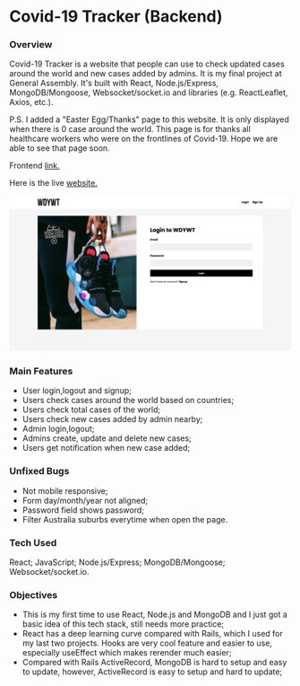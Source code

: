 # Covid-19 Tracker (Backend)

### Overview ###

Covid-19 Tracker is a website that people can use to check updated cases around the world and new cases added by admins. It is my final project at General Assembly. It's built with React, Node.js/Express, MongoDB/Mongoose, Websocket/socket.io and libraries (e.g. ReactLeaflet, Axios, etc.).

P.S. I added a "Easter Egg/Thanks" page to this website. It is only displayed when there is 0 case around the world. This page is for thanks all healthcare workers who were on the frontlines of Covid-19. Hope we are able to see that page soon.

Frontend [link.](https://github.com/ryan-xin/covid-19-tracker-frontend)

Here is the live [website.](https://ryan-xin.github.io/covid-19-tracker-frontend)

![Screenshot of the website:](https://github.com/ryan-xin/wdywt/blob/master/app/assets/images/wdywt_01.png)

### Main Features ###

* User login,logout and signup;
* Users check cases around the world based on countries;
* Users check total cases of the world;
* Users check new cases added by admin nearby;
* Admin login,logout;
* Admins create, update and delete new cases;
* Users get notification when new case added;

### Unfixed Bugs ###

* Not mobile responsive;
* Form day/month/year not aligned;
* Password field shows password;
* Filter Australia suburbs everytime when open the page.

### Tech Used ###

React; JavaScript; Node.js/Express; MongoDB/Mongoose; Websocket/socket.io.

### Objectives ###

* This is my first time to use React, Node.js and MongoDB and I just got a basic idea of this tech stack, still needs more practice;
* React has a deep learning curve compared with Rails, which I used for my last two projects. Hooks are very cool feature and easier to use, especially useEffect which makes rerender much easier; 
* Compared with Rails ActiveRecord, MongoDB is hard to setup and easy to update, however, ActiveRecord is easy to setup and hard to update;